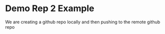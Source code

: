# Demo Rep 2 Example
We are creating a github repo locally and then pushing to the remote github repo
